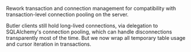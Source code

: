 Rework transaction and connection management for compatibility with transaction-level connection pooling on the server.

Butler clients still hold long-lived connections, via delegation to SQLAlchemy's connection pooling, which can handle disconnections transparently most of the time.  But we now wrap all temporary table usage and cursor iteration in transactions.
